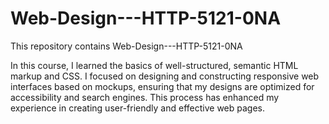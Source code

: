 # Web-Design---HTTP-5121-0NA
This repository contains Web-Design---HTTP-5121-0NA

In this course, I learned the basics of well-structured, semantic HTML markup and CSS. I focused on designing and constructing responsive web interfaces based on mockups, ensuring that my designs are optimized for accessibility and search engines. This process has enhanced my experience in creating user-friendly and effective web pages.

